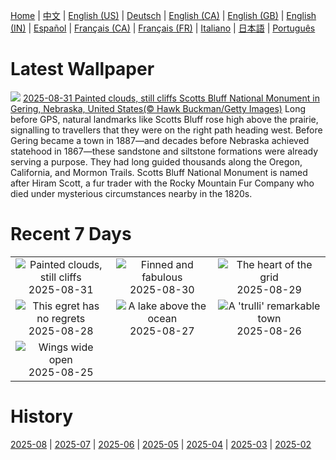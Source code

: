 [Home](../README.md) | [中文](zh-CN.md) | [English (US)](en-US.md) | [Deutsch](de-DE.md) | [English (CA)](en-CA.md) | [English (GB)](en-GB.md) | [English (IN)](en-IN.md) | [Español](es-ES.md) | [Français (CA)](fr-CA.md) | [Français (FR)](fr-FR.md) | [Italiano](it-IT.md) | [日本語](ja-JP.md) | [Português](pt-BR.md)

# Latest Wallpaper
![](https://www.bing.com/th?id=OHR.ScottsBluff_EN-CA3033262054_UHD.jpg)
[2025-08-31 Painted clouds, still cliffs Scotts Bluff National Monument in Gering, Nebraska, United States(© Hawk Buckman/Getty Images)](https://www.bing.com/th?id=OHR.ScottsBluff_EN-CA3033262054_UHD.jpg)
Long before GPS, natural landmarks like Scotts Bluff rose high above the prairie, signalling to travellers that they were on the right path heading west. Before Gering became a town in 1887—and decades before Nebraska achieved statehood in 1867—these sandstone and siltstone formations were already serving a purpose. They had long guided thousands along the Oregon, California, and Mormon Trails. Scotts Bluff National Monument is named after Hiram Scott, a fur trader with the Rocky Mountain Fur Company who died under mysterious circumstances nearby in the 1820s.

# Recent 7 Days
|  |  |  |
|:---:|:---:|:---:|
| ![](https://www.bing.com/th?id=OHR.ScottsBluff_EN-CA3033262054_400x240.jpg "Painted clouds, still cliffs") 2025-08-31 | ![](https://www.bing.com/th?id=OHR.MaldivesWhaleShark_EN-CA2849322101_400x240.jpg "Finned and fabulous") 2025-08-30 | ![](https://www.bing.com/th?id=OHR.PlazaMayor_EN-CA2624304818_400x240.jpg "The heart of the grid") 2025-08-29 |
| ![](https://www.bing.com/th?id=OHR.WhiteEgret_EN-CA2448116937_400x240.jpg "This egret has no regrets") 2025-08-28 | ![](https://www.bing.com/th?id=OHR.FaroeLake_EN-CA2287447037_400x240.jpg "A lake above the ocean") 2025-08-27 | ![](https://www.bing.com/th?id=OHR.TrulliHouses_EN-CA2142617397_400x240.jpg "A 'trulli' remarkable town") 2025-08-26 |
| ![](https://www.bing.com/th?id=OHR.Gannets_EN-CA1938110347_400x240.jpg "Wings wide open") 2025-08-25 |  |  |

# History
[2025-08](../archives/wallpaper/en-CA/w_2025_08.md) | [2025-07](../archives/wallpaper/en-CA/w_2025_07.md) | [2025-06](../archives/wallpaper/en-CA/w_2025_06.md) | [2025-05](../archives/wallpaper/en-CA/w_2025_05.md) | [2025-04](../archives/wallpaper/en-CA/w_2025_04.md) | [2025-03](../archives/wallpaper/en-CA/w_2025_03.md) | [2025-02](../archives/wallpaper/en-CA/w_2025_02.md)
